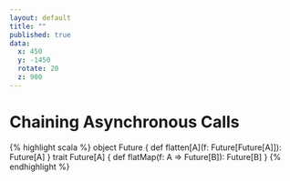 ```yaml
---
layout: default
title: ""
published: true
data:
  x: 450
  y: -1450
  rotate: 20
  z: 900
---
```


# Chaining Asynchronous Calls #

{% highlight scala %}
object Future {
  def flatten[A](f: Future[Future[A]]): Future[A]
}
trait Future[A] {
  def flatMap(f: A => Future[B]): Future[B]
}
{% endhighlight %}